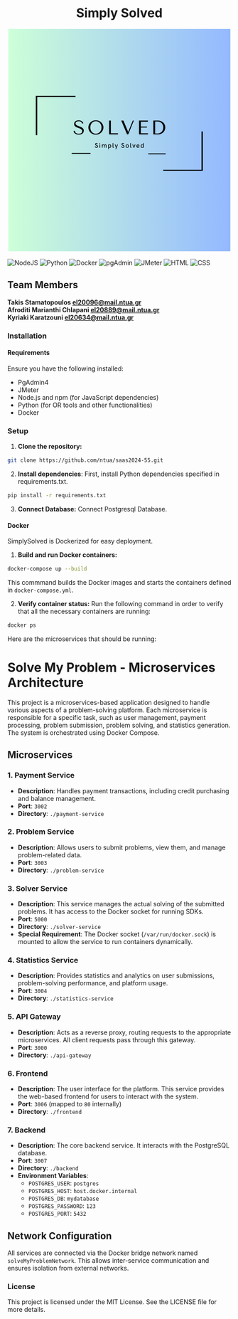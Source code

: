 <h1 align="center">Simply Solved</h1>

<p align="center">
  <img src="https://github.com/ChainsawPerson/Software-as-a-Service_Technologies_24-55/blob/master/frontend/src/logo.png?raw=true" alt="Logo">
</p>

 
![NodeJS](https://img.shields.io/badge/node.js-6DA55F?style=for-the-badge&logo=node.js&logoColor=white)
![Python](https://img.shields.io/badge/Python-3670A0?style=for-the-badge&logo=python&logoColor=ffdd54)
![Docker](https://img.shields.io/badge/Docker-0db7ed?style=for-the-badge&logo=docker&logoColor=white)
![pgAdmin](https://img.shields.io/badge/pgAdmin4-FF6C37?style=for-the-badge&logo=pgadmin&logoColor=white)
![JMeter](https://img.shields.io/badge/Apache%20JMeter-D22128?style=for-the-badge&logo=apache-jmeter&logoColor=white)
![HTML](https://img.shields.io/badge/HTML5-E34F26?style=for-the-badge&logo=html5&logoColor=white)
![CSS](https://img.shields.io/badge/CSS3-1572B6?style=for-the-badge&logo=css3&logoColor=white)



## Team Members 



 

 **Takis Stamatopoulos [el20096@mail.ntua.gr](https://github.com/ntua-el20096)**  
 **Afroditi Marianthi Chlapani [el20889@mail.ntua.gr](https://github.com/aphrochl)**  
 **Kyriaki Karatzouni [el20634@mail.ntua.gr](https://github.com/ntua-el20634)**  


### Installation

#### Requirements

Ensure you have the following installed:

- PgAdmin4
- JMeter
- Node.js and npm (for JavaScript dependencies)
- Python (for OR tools and other functionalities)
- Docker


### Setup

1. **Clone the repository:**

```bash
git clone https://github.com/ntua/saas2024-55.git
```

2. **Install dependencies**:
First, install Python dependencies specified in requirements.txt.

```bash
pip install -r requirements.txt
```

3. **Connect Database:**
Connect Postgresql Database.

#### Docker

SimplySolved is Dockerized for easy deployment.

1. **Build and run Docker containers:**
   
```bash
docker-compose up --build
```
   This commmand builds the Docker images and starts the containers defined in `docker-compose.yml`.

2. **Verify container status:**
Run the following command in order to verify that all the necessary containers are running:

```bash
docker ps
```

Here are the microservices that should be running: 
# Solve My Problem - Microservices Architecture

This project is a microservices-based application designed to handle various aspects of a problem-solving platform. Each microservice is responsible for a specific task, such as user management, payment processing, problem submission, problem solving, and statistics generation. The system is orchestrated using Docker Compose.

## Microservices

### 1. **Payment Service**
- **Description**: Handles payment transactions, including credit purchasing and balance management.
- **Port**: `3002`
- **Directory**: `./payment-service`

### 2. **Problem Service**
- **Description**: Allows users to submit problems, view them, and manage problem-related data.
- **Port**: `3003`
- **Directory**: `./problem-service`

### 3. **Solver Service**
- **Description**: This service manages the actual solving of the submitted problems. It has access to the Docker socket for running SDKs.
- **Port**: `5000`
- **Directory**: `./solver-service`
- **Special Requirement**: The Docker socket (`/var/run/docker.sock`) is mounted to allow the service to run containers dynamically.

### 4. **Statistics Service**
- **Description**: Provides statistics and analytics on user submissions, problem-solving performance, and platform usage.
- **Port**: `3004`
- **Directory**: `./statistics-service`

### 5. **API Gateway**
- **Description**: Acts as a reverse proxy, routing requests to the appropriate microservices. All client requests pass through this gateway.
- **Port**: `3000`
- **Directory**: `./api-gateway`

### 6. **Frontend**
- **Description**: The user interface for the platform. This service provides the web-based frontend for users to interact with the system.
- **Port**: `3006` (mapped to `80` internally)
- **Directory**: `./frontend`

### 7. **Backend**
- **Description**: The core backend service. It interacts with the PostgreSQL database.
- **Port**: `3007`
- **Directory**: `./backend`
- **Environment Variables**:
  - `POSTGRES_USER`: `postgres`
  - `POSTGRES_HOST`: `host.docker.internal`
  - `POSTGRES_DB`: `mydatabase`
  - `POSTGRES_PASSWORD`: `123`
  - `POSTGRES_PORT`: `5432`

## Network Configuration

All services are connected via the Docker bridge network named `solveMyProblemNetwork`. This allows inter-service communication and ensures isolation from external networks.


### License

This project is licensed under the MIT License. See the LICENSE file for more details.

